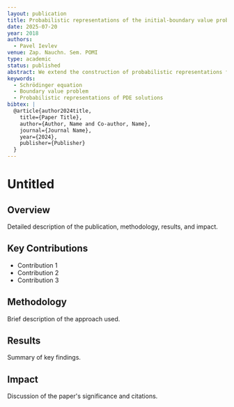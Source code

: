 ```yaml
---
layout: publication
title: Probabilistic representations of the initial-boundary value problem solutions for the Schrödinger equation in a $d$-dimensional ball
date: 2025-07-20
year: 2018
authors:
  - Pavel Ievlev
venue: Zap. Nauchn. Sem. POMI
type: academic
status: published
abstract: We extend the construction of probabilistic representations for initial-boundary value problem solutions to the non-stationary Schrödinger equation in $d$-hyperball first obtained in the works by I. Ibragimov, N. Smorodina and M. Faddeev to a multidimensional case. Further on, we show that in these representations the Wiener process could be replaced by a random walk approximation. The $L^2$-convergence rates are obtained.
keywords:
  - Schrödinger equation
  - Boundary value problem
  - Probabilistic representations of PDE solutions
bibtex: |
  @article{author2024title,
    title={Paper Title},
    author={Author, Name and Co-author, Name},
    journal={Journal Name},
    year={2024},
    publisher={Publisher}
  }
---
```


# Untitled

## Overview

Detailed description of the publication, methodology, results, and impact.

## Key Contributions

- Contribution 1
- Contribution 2
- Contribution 3

## Methodology

Brief description of the approach used.

## Results

Summary of key findings.

## Impact

Discussion of the paper's significance and citations.